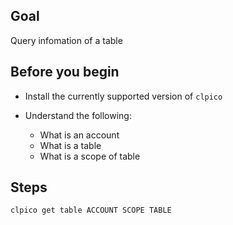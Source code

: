 ## Goal

Query infomation of a table

## Before you begin

* Install the currently supported version of `clpico`

* Understand the following:
  * What is an account
  * What is a table
  * What is a scope of table

## Steps

```sh
clpico get table ACCOUNT SCOPE TABLE
```